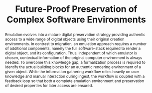 ---
abstract: 'Emulation evolves into a mature digital preservation strategy providing
  authentic access to a wide range of digital objects using their original creation
  environments. In contrast to migration, an emulation approach requires a number
  of additional components, namely the full software-stack required to render a digital
  object, and its configuration. Thus, independent of which emulator is chosen, contextual
  information of the original computer environment is always needed.

  To overcome this knowledge gap, a formalization process is required to identify
  the actual building blocks for an authentic rendering environment of a given object.
  While the information gathering workflow relies heavily on user knowledge and manual
  interaction during ingest, the workflow is coupled with a feedback loop so that
  both a complete emulation environment and preservation of desired properties for
  later access are ensured.'
creators:
- Klaus Rechert
- Dirk von Suchodoletz
- Isgandar Valizada
date: null
document_url: https://services.phaidra.univie.ac.at/api/object/o:293838/download
grand_parent: iPRES
institutions: []
keywords:
- ischool
- toronto
- canada
- emulation
- digital preservation
landing_page_url: https://phaidra.univie.ac.at/o:293838
language: eng
layout: publication
license: CC BY-NC-SA 3.0 AT
notes_url: null
parent: iPRES 2012
publication_type: paper
size: 1351119
slides_url: null
source_name: iPRES
stream_url: null
title: Future-Proof Preservation of Complex Software Environments
year: 2012
---